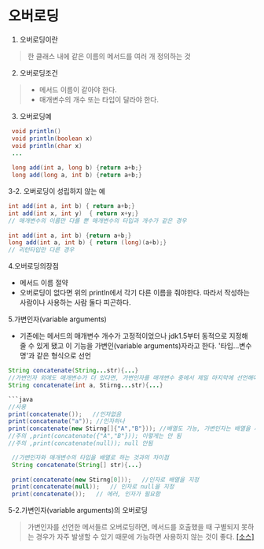 # 오버로딩
1. 오버로딩이란
> 한 클래스 내에 같은 이름의 메서드를 여러 개 정의하는 것

2. 오버로딩조건
> * 메서드 이름이 같아야 한다.
> * 매개변수의 개수 또는 타입이 달라야 한다.

3. 오버로딩예
```java
 void println()
 void println(boolean x)
 void println(char x)
 ...
 
 long add(int a, long b) {return a+b;}
 long add(long a, int b) {return a+b;}
 ```
 
3-2. 오버로딩이 성립하지 않는 예
```java
int add(int a, int b) { return a+b;}
int add(int x, int y)  { return x+y;}
// 매개변수의 이름만 다를 뿐 매개변수의 타입과 개수가 같은 경우
 
int add(int a, int b) {return a+b;}
long add(int a, int b) { return (long)(a+b);}
// 리턴타입만 다른 경우
```

4.오버로딩의장점
* 메서드 이름 절약
* 오버로딩이 없다면 위의 println에서 각기 다른 이름을 줘야한다. 따라서 작성하는 사람이나 사용하는 사람 둘다 피곤하다.


5.가변인자(variable arguments)
* 기존에는 메서드의 매개변수 개수가 고정적이었으나 jdk1.5부터 동적으로 지정해 줄 수 있게 됐고 이 기능을 가변인(variable arguments)자라고 한다. '타입...변수명'과 같은 형식으로 선언

```java
String concatenate(String...str){...}
//가변인자 외에도 매개변수가 더 있다면, 가변인자를 매개변수 중에서 제일 마지막에 선언해야 한다.
String concatenate(int a, Stirng...str){...}

```java
//사용
print(concatenate());   //인자없음
print(concatenate("a")); //인자하나
print(concatenate(new Stirng[]{"A","B"})); //배열도 가능, 가변인자는 배열을 사용하기 때문
//주의 ,print(concatenate({"A","B"})); 이렇게는 안 됨
//주의 ,print(concatenate(null)); null 안됨
```

```java
 //가변인자와 매개변수의 타입을 배열로 하는 것과의 차이점
 String concatenate(String[] str){...}
 
 print(concatenate(new Stirng[0]));   //인자로 배열을 지정
 print(concatenate(null));   // 인자로 null을 지정
 print(concatenate());   // 에러, 인자가 필요함
```

5-2.가변인자(variable arguments)의 오버로딩
> 가변인자를 선언한 메서들르 오버로딩하면, 메서드를 호출했을 때 구별되지 못하는 경우가 자주 발생할 수 있기 때문에 가능하면 사용하지 않는 것이 좋다. [[소스]](https://github.com/HaeSeongPark/TIL/blob/master/JavaStudySource/src/ch6/VarArgsEx.java)
